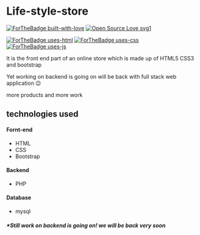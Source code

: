 # Life-style-store

[![ForTheBadge built-with-love](http://ForTheBadge.com/images/badges/built-with-love.svg)](https://GitHub.com/Naereen/)
[![Open Source Love svg1](https://badges.frapsoft.com/os/v1/open-source.svg?v=103)](https://github.com/ellerbrock/open-source-badges/)

[![ForTheBadge uses-html](http://ForTheBadge.com/images/badges/uses-html.svg)](http://ForTheBadge.com)
[![ForTheBadge uses-css](http://ForTheBadge.com/images/badges/uses-css.svg)](http://ForTheBadge.com)
[![ForTheBadge uses-js](http://ForTheBadge.com/images/badges/uses-js.svg)](http://ForTheBadge.com)


It is the front end part of an online store which is made up of HTML5 CSS3 and bootstrap

Yet  working on backend is going on will be back with full stack web application :wink:

more products and more work 
 ## technologies used
 #### Fornt-end
 * HTML
 * CSS 
 * Bootstrap
 #### Backend
 * PHP
 #### Database
 * mysql
 
 ##### *Still work on backend is going on! we will be back very soon

